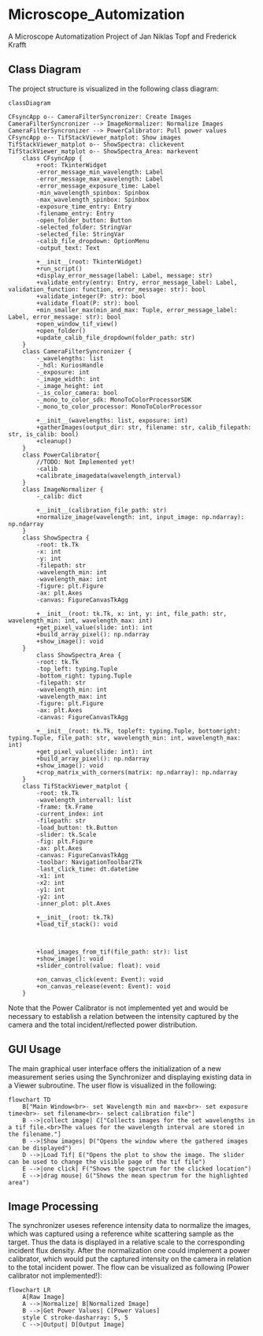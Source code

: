 # Microscope_Automization
A Microscope Automatization Project of Jan Niklas Topf and Frederick Krafft 
## Class Diagram 
The project structure is visualized in the following class diagram:
```mermaid
classDiagram

CFsyncApp o-- CameraFilterSyncronizer: Create Images
CameraFilterSyncronizer --> ImageNormalizer: Normalize Images
CameraFilterSyncronizer --> PowerCalibrator: Pull power values
CFsyncApp o-- TifStackViewer_matplot: Show images
TifStackViewer_matplot o-- ShowSpectra: clickevent
TifStackViewer_matplot o-- ShowSpectra_Area: markevent
    class CFsyncApp {
        +root: TkinterWidget
        -error_message_min_wavelength: Label
        -error_message_max_wavelength: Label
        -error_message_exposure_time: Label
        -min_wavelength_spinbox: Spinbox
        -max_wavelength_spinbox: Spinbox
        -exposure_time_entry: Entry
        -filename_entry: Entry
        -open_folder_button: Button
        -selected_folder: StringVar
        -selected_file: StringVar
        -calib_file_dropdown: OptionMenu
        -output_text: Text

        +__init__(root: TkinterWidget)
        +run_script()
        +display_error_message(label: Label, message: str)
        +validate_entry(entry: Entry, error_message_label: Label, validation_function: function, error_message: str): bool
        +validate_integer(P: str): bool
        +validate_float(P: str): bool
        +min_smaller_max(min_and_max: Tuple, error_message_label: Label, error_message: str): bool
        +open_window_tif_view()
        +open_folder()
        +update_calib_file_dropdown(folder_path: str)
    }
    class CameraFilterSyncronizer {
        -_wavelengths: list
        -_hdl: KuriosHandle
        -_exposure: int
        -_image_width: int
        -_image_height: int
        -_is_color_camera: bool
        -_mono_to_color_sdk: MonoToColorProcessorSDK
        -_mono_to_color_processor: MonoToColorProcessor

        +__init__(wavelengths: list, exposure: int)
        +gatherImages(output_dir: str, filename: str, calib_filepath: str, is_calib: bool)
        +cleanup()
    }
    class PowerCalibrator{
        //TODO: Not Implemented yet!
        -calib
        +calibrate_imagedata(wavelength_interval)
    }
    class ImageNormalizer {
        -_calib: dict

        +__init__(calibration_file_path: str)
        +normalize_image(wavelength: int, input_image: np.ndarray): np.ndarray
    }
    class ShowSpectra {
        -root: tk.Tk
        -x: int
        -y: int
        -filepath: str
        -wavelength_min: int
        -wavelength_max: int
        -figure: plt.Figure
        -ax: plt.Axes
        -canvas: FigureCanvasTkAgg

        +__init__(root: tk.Tk, x: int, y: int, file_path: str, wavelength_min: int, wavelength_max: int)
        +get_pixel_value(slide: int): int
        +build_array_pixel(): np.ndarray
        +show_image(): void
    }
        class ShowSpectra_Area {
        -root: tk.Tk
        -top_left: typing.Tuple
        -bottom_right: typing.Tuple
        -filepath: str
        -wavelength_min: int
        -wavelength_max: int
        -figure: plt.Figure
        -ax: plt.Axes
        -canvas: FigureCanvasTkAgg

        +__init__(root: tk.Tk, topleft: typing.Tuple, bottomright: typing.Tuple, file_path: str, wavelength_min: int, wavelength_max: int)
        +get_pixel_value(slide: int): int
        +build_array_pixel(): np.ndarray
        +show_image(): void
        +crop_matrix_with_corners(matrix: np.ndarray): np.ndarray
    }
    class TifStackViewer_matplot {
        -root: tk.Tk
        -wavelength_intervall: list
        -frame: tk.Frame
        -current_index: int
        -filepath: str
        -load_button: tk.Button
        -slider: tk.Scale
        -fig: plt.Figure
        -ax: plt.Axes
        -canvas: FigureCanvasTkAgg
        -toolbar: NavigationToolbar2Tk
        -last_click_time: dt.datetime
        -x1: int
        -x2: int
        -y1: int
        -y2: int
        -inner_plot: plt.Axes

        +__init__(root: tk.Tk)
        +load_tif_stack(): void



        +load_images_from_tif(file_path: str): list
        +show_image(): void
        +slider_control(value: float): void

        +on_canvas_click(event: Event): void
        +on_canvas_release(event: Event): void
    }
```
Note that the Power Calibrator is not implemented yet and would be necessary to establish a relation between the intensity captured by the camera and the total incident/reflected power distribution.
## GUI Usage 

The main graphical user interface offers the initialization of a new measurement series using the Synchronizer and displaying existing data in a Viewer subroutine. The user flow is visualized in the following:
```mermaid
flowchart TD
    B["Main Window<br>- set Wavelength min and max<br>- set exposure time<br>- set filename<br>- select calibration file"]
    B -->|collect image| C["Collects images for the set wavelengths in a tif file.<br>The values for the wavelength interval are stored in the filename."]
    B -->|Show images| D("Opens the window where the gathered images can be displayed")
    D -->|Load Tif| E("Opens the plot to show the image. The slider can be used to change the visible page of the tif file")
    E -->|one click| F("Shows the spectrum for the clicked location")
    E -->|drag mouse| G("Shows the mean spectrum for the highlighted area")

```
## Image Processing
The synchronizer useses reference intensity data to normalize the images, which was captured using a reference white scattering sample as the target. Thus the data is displayed in a relative scale to the corresponding incident flux density. After the normalization one could implement a power calibrator, which would put the captured intensity on the camera in relation to the total incident power. The flow can be visualized as following (Power calibrator not implemented!):
```mermaid
flowchart LR
    A[Raw Image]
    A -->|Normalize| B[Normalized Image]
    B -->|Get Power Values| C[Power Values]
    style C stroke-dasharray: 5, 5
    C -->|Output| D[Output Image]

```
